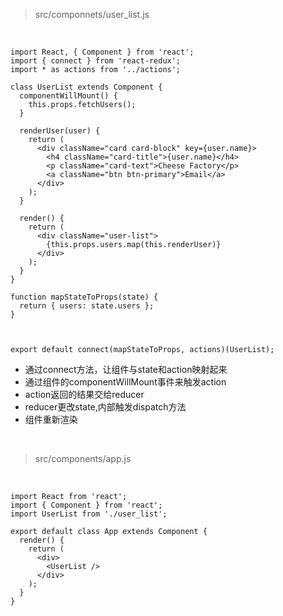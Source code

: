 > src/componnets/user_list.js

<br>

	import React, { Component } from 'react';
	import { connect } from 'react-redux';
	import * as actions from '../actions';
	
	class UserList extends Component {
	  componentWillMount() {
	    this.props.fetchUsers();
	  }
	
	  renderUser(user) {
	    return (
	      <div className="card card-block" key={user.name}>
	        <h4 className="card-title">{user.name}</h4>
	        <p className="card-text">Cheese Factory</p>
	        <a className="btn btn-primary">Email</a>
	      </div>
	    );
	  }
	
	  render() {
	    return (
	      <div className="user-list">
	        {this.props.users.map(this.renderUser)}
	      </div>
	    );
	  }
	}
	
	function mapStateToProps(state) {
	  return { users: state.users };
	}
	
	
	
	export default connect(mapStateToProps, actions)(UserList);

- 通过connect方法，让组件与state和action映射起来
- 通过组件的componentWillMount事件来触发action
- action返回的结果交给reducer
- reducer更改state,内部触发dispatch方法
- 组件重新渲染

<br>

> src/components/app.js

<br>

	import React from 'react';
	import { Component } from 'react';
	import UserList from './user_list';
	
	export default class App extends Component {
	  render() {
	    return (
	      <div>
	        <UserList />
	      </div>
	    );
	  }
	}

<br>




